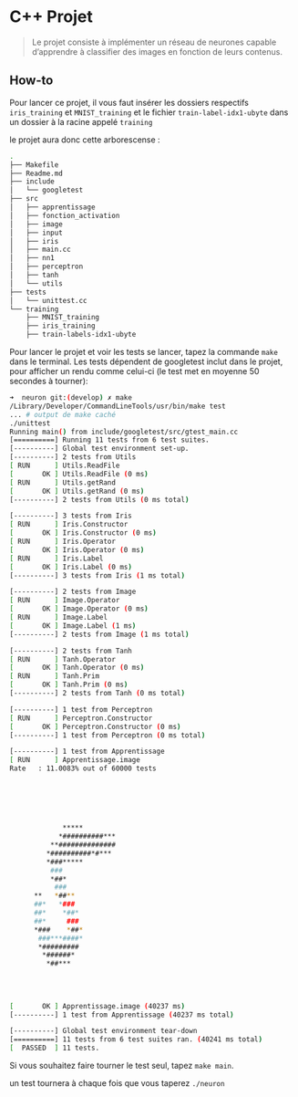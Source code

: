 # C++ Projet

> Le projet consiste à implémenter un réseau de neurones capable d’apprendre à classifier des images en fonction de leurs contenus.

## How-to

Pour lancer ce projet, il vous faut insérer les dossiers respectifs `iris_training` et `MNIST_training` et le fichier `train-label-idx1-ubyte` dans un dossier à la racine appelé `training`

le projet aura donc cette arborescense : 
```bash
.
├── Makefile
├── Readme.md
├── include
│   └── googletest
├── src
│   ├── apprentissage
│   ├── fonction_activation
│   ├── image
│   ├── input
│   ├── iris
│   ├── main.cc
│   ├── nn1
│   ├── perceptron
│   ├── tanh
│   └── utils
├── tests
│   └── unittest.cc
└── training
    ├── MNIST_training
    ├── iris_training
    ├── train-labels-idx1-ubyte
```

Pour lancer le projet et voir les tests se lancer, tapez la commande `make` dans le terminal. Les tests dépendent de googletest inclut dans le projet, pour afficher un rendu comme celui-ci (le test met en moyenne 50 secondes à tourner):
```sh
➜  neuron git:(develop) ✗ make
/Library/Developer/CommandLineTools/usr/bin/make test
... # output de make caché
./unittest
Running main() from include/googletest/src/gtest_main.cc
[==========] Running 11 tests from 6 test suites.
[----------] Global test environment set-up.
[----------] 2 tests from Utils
[ RUN      ] Utils.ReadFile
[       OK ] Utils.ReadFile (0 ms)
[ RUN      ] Utils.getRand
[       OK ] Utils.getRand (0 ms)
[----------] 2 tests from Utils (0 ms total)

[----------] 3 tests from Iris
[ RUN      ] Iris.Constructor
[       OK ] Iris.Constructor (0 ms)
[ RUN      ] Iris.Operator
[       OK ] Iris.Operator (0 ms)
[ RUN      ] Iris.Label
[       OK ] Iris.Label (0 ms)
[----------] 3 tests from Iris (1 ms total)

[----------] 2 tests from Image
[ RUN      ] Image.Operator
[       OK ] Image.Operator (0 ms)
[ RUN      ] Image.Label
[       OK ] Image.Label (1 ms)
[----------] 2 tests from Image (1 ms total)

[----------] 2 tests from Tanh
[ RUN      ] Tanh.Operator
[       OK ] Tanh.Operator (0 ms)
[ RUN      ] Tanh.Prim
[       OK ] Tanh.Prim (0 ms)
[----------] 2 tests from Tanh (0 ms total)

[----------] 1 test from Perceptron
[ RUN      ] Perceptron.Constructor
[       OK ] Perceptron.Constructor (0 ms)
[----------] 1 test from Perceptron (0 ms total)

[----------] 1 test from Apprentissage
[ RUN      ] Apprentissage.image
Rate   : 11.0083% out of 60000 tests
                            
                            
                            
                            
                            
                            
             *****          
            *##########***  
          **##############  
         *##########*#***   
         *###*****          
          ###               
          *##*              
           ###              
      **   *##**            
      ##*   *###            
      ##*    *##*           
      ##*     ###           
      *###    *##*          
       ###***####*          
       *#########           
        *######*            
         *##***             
                            
                            
                            
                            
[       OK ] Apprentissage.image (40237 ms)
[----------] 1 test from Apprentissage (40237 ms total)

[----------] Global test environment tear-down
[==========] 11 tests from 6 test suites ran. (40241 ms total)
[  PASSED  ] 11 tests.
```

Si vous souhaitez faire tourner le test seul, tapez ```make main```.

un test tournera à chaque fois que vous taperez `./neuron`